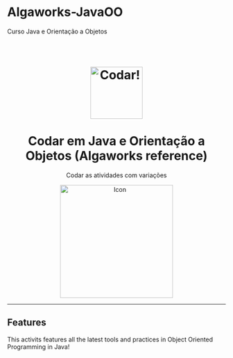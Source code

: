 # Algaworks-JavaOO
Curso Java e Orientação a Objetos
<h1 align="center">
<br>
  <img src="" alt="Codar!" width="120">
<br>
<br>
Codar em Java e Orientação a Objetos (Algaworks reference)
</h1>

<p align="center">Codar as atividades com variações</p>

[//]: # (Add your gifs/images here:)
<div align="center">
  <img src="" alt="Icon" height="260">
</div>

<hr />

## Features
[//]: # (Add the features of your project here:)
This activits features all the latest tools and practices in Object Oriented Programming in Java!

